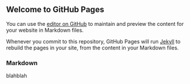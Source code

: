 ## Welcome to GitHub Pages

You can use the [editor on GitHub](https://github.com/jnelsonholding/reading-notes/edit/master/README.md) to maintain and preview the content for your website in Markdown files.

Whenever you commit to this repository, GitHub Pages will run [Jekyll](https://jekyllrb.com/) to rebuild the pages in your site, from the content in your Markdown files.

### Markdown

blahblah
